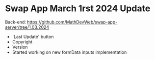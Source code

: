 # Swap App March 1rst 2024 Update

Back-end: https://github.com/MathDevWeb/swap-app-server/tree/1.03.2024

- 'Last Update' button
- Copyright
- Version
- Started working on new formData inputs implementation
